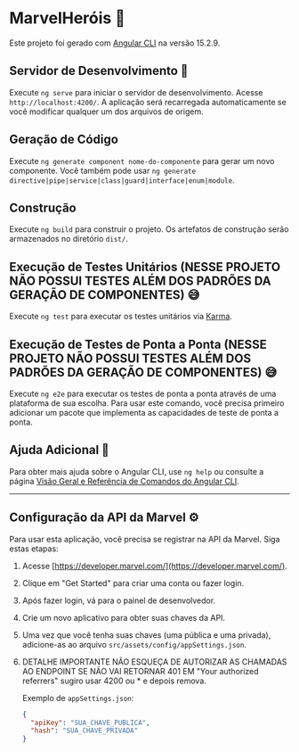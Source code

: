 # MarvelHeróis 🦸

Este projeto foi gerado com [Angular CLI](https://github.com/angular/angular-cli) na versão 15.2.9. 

## Servidor de Desenvolvimento 🚀

Execute `ng serve` para iniciar o servidor de desenvolvimento. Acesse `http://localhost:4200/`. A aplicação será recarregada automaticamente se você modificar qualquer um dos arquivos de origem. 

## Geração de Código

Execute `ng generate component nome-do-componente` para gerar um novo componente. Você também pode usar `ng generate directive|pipe|service|class|guard|interface|enum|module`.

## Construção

Execute `ng build` para construir o projeto. Os artefatos de construção serão armazenados no diretório `dist/`.

## Execução de Testes Unitários (NESSE PROJETO NÃO POSSUI TESTES ALÉM DOS PADRÕES DA GERAÇÃO DE COMPONENTES) 😅

Execute `ng test` para executar os testes unitários via [Karma](https://karma-runner.github.io).

## Execução de Testes de Ponta a Ponta (NESSE PROJETO NÃO POSSUI TESTES ALÉM DOS PADRÕES DA GERAÇÃO DE COMPONENTES) 😅

Execute `ng e2e` para executar os testes de ponta a ponta através de uma plataforma de sua escolha. Para usar este comando, você precisa primeiro adicionar um pacote que implementa as capacidades de teste de ponta a ponta.

## Ajuda Adicional 📖

Para obter mais ajuda sobre o Angular CLI, use `ng help` ou consulte a página [Visão Geral e Referência de Comandos do Angular CLI](https://angular.io/cli).

---

## Configuração da API da Marvel ⚙️

Para usar esta aplicação, você precisa se registrar na API da Marvel. Siga estas etapas:

1. Acesse [https://developer.marvel.com/](https://developer.marvel.com/).

2. Clique em "Get Started" para criar uma conta ou fazer login.

3. Após fazer login, vá para o painel de desenvolvedor.

4. Crie um novo aplicativo para obter suas chaves da API.

5. Uma vez que você tenha suas chaves (uma pública e uma privada), adicione-as ao arquivo `src/assets/config/appSettings.json`.

6. DETALHE IMPORTANTE NÃO ESQUEÇA DE AUTORIZAR AS CHAMADAS AO ENDPOINT SE NÃO VAI RETORNAR 401 EM "Your authorized referrers" sugiro usar 4200 ou * e depois remova.

   Exemplo de `appSettings.json`:

   ```json
   {
     "apiKey": "SUA_CHAVE_PUBLICA",
     "hash": "SUA_CHAVE_PRIVADA"
   }
   ```
